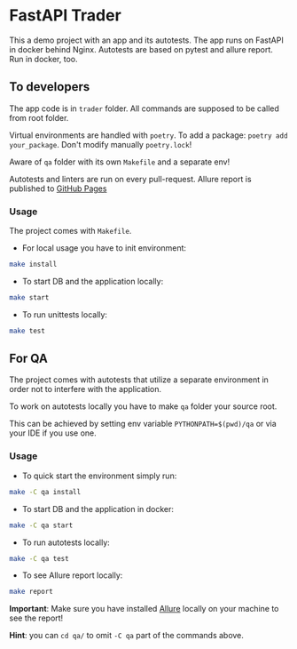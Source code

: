# FastAPI Trader

This a demo project with an app and its autotests. The app runs on FastAPI in docker behind Nginx.
Autotests are based on pytest and allure report. Run in docker, too.

## To developers
The app code is in `trader` folder. All commands are supposed to be called from root folder.

Virtual environments are handled with `poetry`. To add a package: `poetry add your_package`. Don't modify manually `poetry.lock`!

Aware of `qa` folder with its own `Makefile` and a separate env! 

Autotests and linters are run on every pull-request. Allure report is published to [GitHub Pages](https://s1r3m.github.io/fast_api_orders/)

### Usage
The project comes with `Makefile`.

* For local usage you have to init environment:
```bash
make install
```

* To start DB and the application locally:
```bash
make start
```

* To run unittests locally:
```bash
make test
```

## For QA
The project comes with autotests that utilize a separate environment in order not to interfere with the application.

To work on autotests locally you have to make `qa` folder your source root.

This can be achieved by setting env variable `PYTHONPATH=$(pwd)/qa` or via your IDE if you use one.

### Usage
* To quick start the environment simply run:
```bash
make -C qa install
```

* To start DB and the application in docker:
```bash
make -C qa start
```

* To run autotests locally:
```bash
make -C qa test
```

* To see Allure report locally:
```bash
make report
```
**Important**: Make sure you have installed [Allure](https://allurereport.org/docs/install/) locally on your machine to see the report!


**Hint**: you can `cd qa/` to omit `-C qa` part of the commands above.
